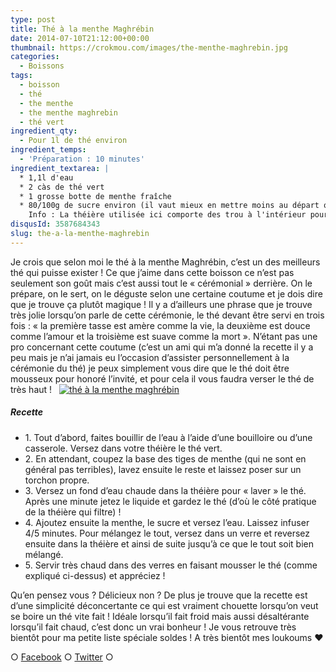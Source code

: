 ```yaml
---
type: post
title: Thé à la menthe Maghrébin
date: 2014-07-10T21:12:00+00:00
thumbnail: https://crokmou.com/images/the-menthe-maghrebin.jpg
categories:
  - Boissons
tags:
  - boisson
  - thé
  - the menthe
  - the menthe maghrebin
  - thé vert
ingredient_qty:
  - Pour 1l de thé environ
ingredient_temps:
  - 'Préparation : 10 minutes'
ingredient_textarea: |
  * 1,1l d'eau
  * 2 càs de thé vert
  * 1 grosse botte de menthe fraîche
  * 80/100g de sucre environ (il vaut mieux en mettre moins au départ que de se retrouver avec une boisson imbuvable)
    Info : La théière utilisée ici comporte des trou à l'intérieur pour filtrer, si vous n'en avez pas munissez vous d'une boule à thé !
disqusId: 3587684343
slug: the-a-la-menthe-maghrebin
---
```


Je crois que selon moi le thé à la menthe Maghrébin, c’est un des meilleurs thé qui puisse exister ! Ce que j’aime dans cette boisson ce n’est pas seulement son goût mais c’est aussi tout le « cérémonial » derrière. On le prépare, on le sert, on le déguste selon une certaine coutume et je dois dire que je trouve ça plutôt magique ! Il y a d’ailleurs une phrase que je trouve très jolie lorsqu’on parle de cette cérémonie, le thé devant être servi en trois fois : « la première tasse est amère comme la vie, la deuxième est douce comme l’amour et la troisième est suave comme la mort ». N’étant pas une pro concernant cette coutume (c’est un ami qui m’a donné la recette il y a peu mais je n’ai jamais eu l’occasion d’assister personnellement à la cérémonie du thé) je peux simplement vous dire que le thé doit être mousseux pour honoré l’invité, et pour cela il vous faudra verser le thé de très haut !   [![thé à la menthe maghrébin](https://crokmou.com/images/the-menthe-maghrebin-1_yeb19q.jpg)](https://crokmou.com/images/the-menthe-maghrebin-1_yeb19q.jpg)

##### Recette

* 1\. Tout d’abord, faites bouillir de l’eau à l’aide d’une bouilloire ou d’une casserole. Versez dans votre théière le thé vert.
* 2\. En attendant, coupez la base des tiges de menthe (qui ne sont en général pas terribles), lavez ensuite le reste et laissez poser sur un torchon propre.
* 3\. Versez un fond d’eau chaude dans la théière pour « laver » le thé. Après une minute jetez le liquide et gardez le thé (d’où le côté pratique de la théière qui filtre) !
* 4\. Ajoutez ensuite la menthe, le sucre et versez l’eau. Laissez infuser 4/5 minutes. Pour mélangez le tout, versez dans un verre et reversez ensuite dans la théière et ainsi de suite jusqu’à ce que le tout soit bien mélangé.
* 5\. Servir très chaud dans des verres en faisant mousser le thé (comme expliqué ci-dessus) et appréciez !

Qu’en pensez vous ? Délicieux non ? De plus je trouve que la recette est d’une simplicité déconcertante ce qui est vraiment chouette lorsqu’on veut se boire un thé vite fait ! Idéale lorsqu’il fait froid mais aussi désaltérante lorsqu’il fait chaud, c’est donc un vrai bonheur ! Je vous retrouve très bientôt pour ma petite liste spéciale soldes ! A très bientôt mes loukoums ❤

○ [Facebook](https://www.facebook.com/crokmou.blog) ○ [Twitter](https://twitter.com/Crokmou) ○
